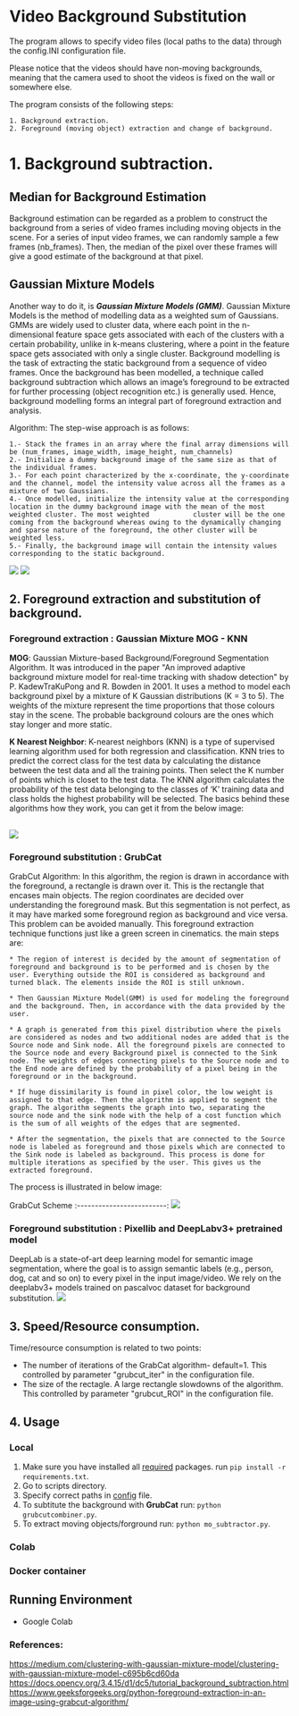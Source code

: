 # Video Background Substitution

The program allows to specify video files (local paths to the data) through the config.INI configuration file.

Please notice that the videos should have non-moving backgrounds, meaning that the camera used to shoot the videos is fixed on the wall or somewhere else.

The program consists of the following steps:

    1. Background extraction.
    2. Foreground (moving object) extraction and change of background.

# 1. Background subtraction.
## Median for Background Estimation
Background estimation can be regarded as a problem to construct the background from a series of video frames including moving objects in the scene. For a series of input video frames, we can randomly sample a few frames (nb_frames). Then, the median of the pixel over these frames will give a good estimate of the background at that pixel.
## Gaussian Mixture Models
Another way to do it, is ***Gaussian Mixture Models (GMM)***. Gaussian Mixture Models is the method of modelling data as a weighted sum of Gaussians. GMMs are widely used to cluster data, where each point in the n-dimensional feature space gets associated with each of the clusters with a certain probability, unlike in k-means clustering, where a point in the feature space gets associated with only a single cluster. Background modelling is the task of extracting the static background from a sequence of video frames. Once the background has been modelled, a technique called background subtraction which allows an image’s foreground to be extracted for further processing (object recognition etc.) is generally used. Hence, background modelling forms an integral part of foreground extraction and analysis.

Algorithm:
The step-wise approach is as follows:

    1.- Stack the frames in an array where the final array dimensions will be (num_frames, image_width, image_height, num_channels)
    2.- Initialize a dummy background image of the same size as that of the individual frames.
    3.- For each point characterized by the x-coordinate, the y-coordinate and the channel, model the intensity value across all the frames as a mixture of two Gaussians.
    4.- Once modelled, initialize the intensity value at the corresponding location in the dummy background image with the mean of the most weighted cluster. The most weighted           cluster will be the one coming from the background whereas owing to the dynamically changing and sparse nature of the foreground, the other cluster will be weighted less.
    5.- Finally, the background image will contain the intensity values corresponding to the static background.

![](background/original_video.jpg)     ![](outputs/background.jpg)

## 2. Foreground extraction and substitution of background.
### Foreground extraction : Gaussian Mixture MOG - KNN
**MOG**: Gaussian Mixture-based Background/Foreground Segmentation Algorithm. It was introduced in the paper "An improved adaptive background mixture model for real-time tracking with shadow detection" by P. KadewTraKuPong and R. Bowden in 2001. It uses a method to model each background pixel by a mixture of K Gaussian distributions (K = 3 to 5). The weights of the mixture represent the time proportions that those colours stay in the scene. The probable background colours are the ones which stay longer and more static.

**K Nearest Neighbor**:
K-nearest neighbors (KNN) is a type of supervised learning algorithm used for both regression and classification. KNN tries to predict the correct class for the test data by calculating the distance between the test data and all the training points. Then select the K number of points which is closet to the test data. The KNN algorithm calculates the probability of the test data belonging to the classes of ‘K’ training data and class holds the highest probability will be selected.
The basics behind these algorithms how they work, you can get it from the below image:

![](_assets/mog_knn.jpg)
------------------------------------------
### Foreground substitution : GrubCat 
GrabCut Algorithm: In this algorithm, the region is drawn in accordance with the foreground, a rectangle is drawn over it. This is the rectangle that encases main objects. The region coordinates are decided over understanding the foreground mask. But this segmentation is not perfect, as it may have marked some foreground region as background and vice versa. This problem can be avoided manually. This foreground extraction technique functions just like a green screen in cinematics. the main steps are:

    * The region of interest is decided by the amount of segmentation of foreground and background is to be performed and is chosen by the user. Everything outside the ROI is considered as background and turned black. The elements inside the ROI is still unknown.
    
    * Then Gaussian Mixture Model(GMM) is used for modeling the foreground and the background. Then, in accordance with the data provided by the user.
    
    * A graph is generated from this pixel distribution where the pixels are considered as nodes and two additional nodes are added that is the Source node and Sink node. All the foreground pixels are connected to the Source node and every Background pixel is connected to the Sink node. The weights of edges connecting pixels to the Source node and to the End node are defined by the probability of a pixel being in the foreground or in the background.
    
    * If huge dissimilarity is found in pixel color, the low weight is assigned to that edge. Then the algorithm is applied to segment the graph. The algorithm segments the graph into two, separating the source node and the sink node with the help of a cost function which is the sum of all weights of the edges that are segmented.
    
    * After the segmentation, the pixels that are connected to the Source node is labeled as foreground and those pixels which are connected to the Sink node is labeled as background. This process is done for multiple iterations as specified by the user. This gives us the extracted foreground.

The process is illustrated in below image:

GrabCut Scheme
:-------------------------:
![](_assets/grabcut_scheme.jpg)

### Foreground substitution : Pixellib and DeepLabv3+ pretrained model
DeepLab is a state-of-art deep learning model for semantic image segmentation, where the goal is to assign semantic labels (e.g., person, dog, cat and so on) to every pixel in the input image/video. We rely on the deeplabv3+ models trained on pascalvoc dataset for background substitution. 
![](https://miro.medium.com/max/2000/1*nFJ_GqK1D3zKCRgtnRfrcw.png)

## 3. Speed/Resource consumption.

Time/resource consumption is related to two points:

* The number of iterations of the GrabCat algorithm- default=1. This controlled by parameter "grubcut_iter" in the configuration file.
* The size of the rectagle. A large rectangle slowdowns of the algorithm. This controlled by parameter "grubcut_ROI" in the configuration file.



## 4. Usage
### Local 
1. Make sure you have installed  all [required](https://github.com/HaithemH/videos_background_replacement/blob/master/requirements.txt) packages.
          run `pip install -r requirements.txt`.
3. Go to scripts directory.
4. Specify correct paths in [config](https://github.com/HaithemH/videos_background_replacement/blob/master/config.json) file.
5. To subtitute the background with **GrubCat** run: `python grubcutcombiner.py`.
6. To extract moving objects/forground run: `python mo_subtractor.py`.
### Colab

### Docker container





## Running Environment

* Google Colab

### References:
https://medium.com/clustering-with-gaussian-mixture-model/clustering-with-gaussian-mixture-model-c695b6cd60da
https://docs.opencv.org/3.4.15/d1/dc5/tutorial_background_subtraction.html
https://www.geeksforgeeks.org/python-foreground-extraction-in-an-image-using-grabcut-algorithm/
